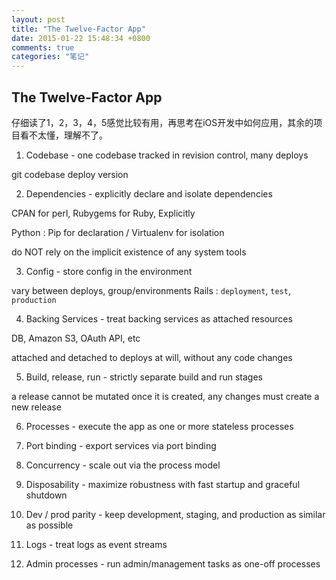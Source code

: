 ```yaml
---
layout: post
title: "The Twelve-Factor App"
date: 2015-01-22 15:48:34 +0800
comments: true
categories: "笔记"
---
```

## The Twelve-Factor App
仔细读了1，2，3，4，5感觉比较有用，再思考在iOS开发中如何应用，其余的项目看不太懂，理解不了。

1. Codebase - one codebase tracked in revision control, many deploys

git codebase deploy version

2. Dependencies - explicitly declare and isolate dependencies

CPAN for perl, Rubygems for Ruby, Explicitly

Python : Pip for declaration / Virtualenv for isolation

do NOT rely on the implicit existence of any system tools

3. Config - store config in the environment

vary between deploys, group/environments Rails : <code>deployment</code>, <code>test</code>, <code>production</code>

4. Backing Services - treat backing services as attached resources

DB, Amazon S3, OAuth API, etc

attached and detached to deploys at will, without any code changes

5. Build, release, run - strictly separate build and run stages

a release cannot be mutated once it is created, any changes must create a new release

6. Processes - execute the app as one or more stateless processes

7. Port binding - export services via port binding

8. Concurrency - scale out via the process model

9. Disposability - maximize robustness with fast startup and graceful shutdown

10. Dev / prod parity - keep development, staging, and production as similar as possible

11. Logs - treat logs as event streams

12. Admin processes - run admin/management tasks as one-off processes